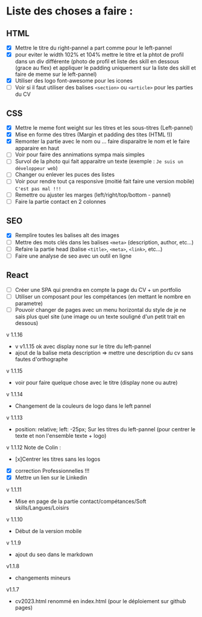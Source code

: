 # Liste des choses a faire :

## HTML

- [x] Mettre le titre du right-pannel a part comme pour le left-pannel
- [x] pour eviter le width 102% et 104% mettre le titre et la phtot de profil dans un div différente (photo de profil et liste des skill en dessous (grace au flex) et appliquer le padding uniquement sur la liste des skill et faire de meme sur le left-pannel)
- [x] Utiliser des logo font-awesome pour les icones
- [ ] Voir si il faut utiliser des balises `<section>` ou `<article>` pour les parties du CV

## CSS

- [x] Mettre le meme font weight sur les titres et les sous-titres (Left-pannel)
- [x] Mise en forme des titres (Margin et padding des tites (HTML !))
- [x] Remonter la partie avec le nom ou ... faire disparaitre le nom et le faire apparaire en haut
- [ ] Voir pour faire des annimations sympa mais simples
- [ ] Survol de la photo qui fait apparaitre un texte (exemple : `Je suis un développeur web`)
- [ ] Changer ou enlever les puces des listes
- [ ] Voir pour rendre tout ça responsive (moitié fait faire une version mobile) `C'est pas mal !!!`
- [ ] Remettre ou ajuster les marges (left/right/top/bottom - pannel)
- [ ] Faire la partie contact en 2 colonnes

## SEO

- [x] Remplire toutes les balises alt des images
- [ ] Mettre des mots clés dans les balises `<meta>` (description, author, etc...)
- [ ] Refaire la partie head (balise `<title>`, `<meta>`, `<link>`, etc...)
- [ ] Faire une analyse de seo avec un outil en ligne

## React

- [ ] Créer une SPA qui prendra en compte la page du CV + un portfolio
- [ ] Utiliser un composant pour les compétances (en mettant le nombre en parametre)
- [ ] Pouvoir changer de pages avec un menu horizontal du style de je ne sais plus quel site (une image ou un texte souligné d'un petit trait en dessous)

v 1.1.16

- v v1.1.15 ok avec display none sur le titre du left-pannel
- ajout de la balise meta description => mettre une description du cv sans fautes d'orthographe

v 1.1.15

- voir pour faire quelque chose avec le titre (display none ou autre)

v 1.1.14

- Changement de la couleurs de logo dans le left pannel

v 1.1.13

- position: relative;
  left: -25px;
  Sur les titres du left-pannel (pour centrer le texte et non l'ensemble texte + logo)

v 1.1.12
Note de Colin :

- [x]Centrer les titres sans les logos
- [x] correction Professionnelles !!!
- [x] Mettre un lien sur le Linkedin

v 1.1.11

- Mise en page de la partie contact/compétances/Soft skills/Langues/Loisirs

v 1.1.10

- Début de la version mobile

v 1.1.9

- ajout du seo dans le markdown

v1.1.8

- changements mineurs

v1.1.7

- cv2023.html renommé en index.html (pour le déploiement sur github pages)

